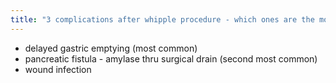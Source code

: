 ```yaml
---
title: "3 complications after whipple procedure - which ones are the most common"
---
```

- delayed gastric emptying (most common)
- pancreatic fistula - amylase thru surgical drain (second most common)
- wound infection

